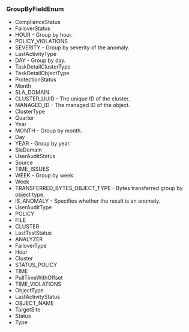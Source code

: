 ### GroupByFieldEnum
- ComplianceStatus
- FailoverStatus
- HOUR - Group by hour.
- POLICY_VIOLATIONS
- SEVERITY - Group by severity of the anomaly.
- LastActivityType
- DAY - Group by day.
- TaskDetailClusterType
- TaskDetailObjectType
- ProtectionStatus
- Month
- SLA_DOMAIN
- CLUSTER_UUID - The unique ID of the cluster.
- MANAGED_ID - The managed ID of the object.
- ClusterType
- Quarter
- Year
- MONTH - Group by month.
- Day
- YEAR - Group by year.
- SlaDomain
- UserAuditStatus
- Source
- TIME_ISSUES
- WEEK - Group by week.
- Week
- TRANSFERRED_BYTES_OBJECT_TYPE - Bytes transferred group by object type.
- IS_ANOMALY - Specifies whether the result is an anomaly.
- UserAuditType
- POLICY
- FILE
- CLUSTER
- LastTestStatus
- ANALYZER
- FailoverType
- Hour
- Cluster
- STATUS_POLICY
- TIME
- PullTimeWithOffset
- TIME_VIOLATIONS
- ObjectType
- LastActivityStatus
- OBJECT_NAME
- TargetSite
- Status
- Type
